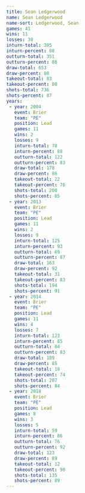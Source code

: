 ```yaml
---
title: Sean Ledgerwood
name: Sean Ledgerwood
name-sort: Ledgerwood, Sean
games: 41
wins: 11
losses: 30
inturn-total: 385
inturn-percent: 88
outturn-total: 351
outturn-percent: 86
draw-total: 653
draw-percent: 88
takeout-total: 83
takeout-percent: 80
shots-total: 736
shots-percent: 87
years:
 - year: 2004
   event: Brier
   team: "PE"
   position: Lead
   games: 11
   wins: 2
   losses: 9
   inturn-total: 78
   inturn-percent: 88
   outturn-total: 122
   outturn-percent: 83
   draw-total: 178
   draw-percent: 86
   takeout-total: 22
   takeout-percent: 76
   shots-total: 200
   shots-percent: 85
 - year: 2013
   event: Brier
   team: "PE"
   position: Lead
   games: 11
   wins: 2
   losses: 9
   inturn-total: 125
   inturn-percent: 93
   outturn-total: 69
   outturn-percent: 87
   draw-total: 163
   draw-percent: 92
   takeout-total: 31
   takeout-percent: 83
   shots-total: 194
   shots-percent: 91
 - year: 2014
   event: Brier
   team: "PE"
   position: Lead
   games: 11
   wins: 4
   losses: 7
   inturn-total: 123
   inturn-percent: 85
   outturn-total: 84
   outturn-percent: 83
   draw-total: 189
   draw-percent: 85
   takeout-total: 18
   takeout-percent: 74
   shots-total: 207
   shots-percent: 84
 - year: 2018
   event: Brier
   team: "PE"
   position: Lead
   games: 8
   wins: 3
   losses: 5
   inturn-total: 59
   inturn-percent: 86
   outturn-total: 76
   outturn-percent: 92
   draw-total: 123
   draw-percent: 89
   takeout-total: 12
   takeout-percent: 90
   shots-total: 135
   shots-percent: 89
---
```

